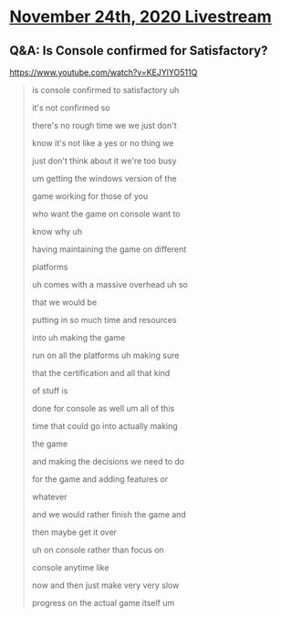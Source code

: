 # [November 24th, 2020 Livestream](../2020-11-24.md)
## Q&A: Is Console confirmed for Satisfactory?
https://www.youtube.com/watch?v=KEJYlYO511Q
> is console confirmed to satisfactory uh
> 
> it's not confirmed so
> 
> there's no rough time we we just don't
> 
> know it's not like a yes or no thing we
> 
> just don't think about it we're too busy
> 
> um getting the windows version of the
> 
> game working for those of you
> 
> who want the game on console want to
> 
> know why uh
> 
> having maintaining the game on different
> 
> platforms
> 
> uh comes with a massive overhead uh so
> 
> that we would be
> 
> putting in so much time and resources
> 
> into uh making the game
> 
> run on all the platforms uh making sure
> 
> that the certification and all that kind
> 
> of stuff is
> 
> done for console as well um all of this
> 
> time that could go into actually making
> 
> the game
> 
> and making the decisions we need to do
> 
> for the game and adding features or
> 
> whatever
> 
> and we would rather finish the game and
> 
> then maybe get it over
> 
> uh on console rather than focus on
> 
> console anytime like
> 
> now and then just make very very slow
> 
> progress on the actual game itself um
> 
